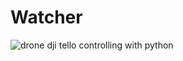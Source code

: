 # Watcher

![drone](https://user-images.githubusercontent.com/49468484/187116040-61479109-a27f-419d-ae65-42c9f32a1b50.gif) dji tello controlling with python
